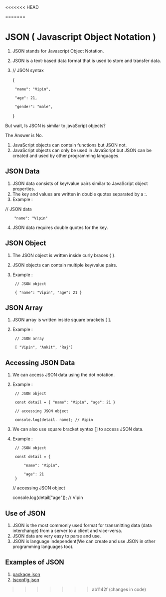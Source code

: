 <<<<<<< HEAD

=======
# JSON ( Javascript Object Notation ) 

1. JSON stands for Javascript Object Notation. 
2. JSON is a text-based data format that is used to store and transfer data.
3. // JSON syntax

    {

        "name": "Vipin",

        "age": 21,

        "gender": "male",

    }

But wait, Is JSON is similar to javaScript objects?

The Answer is No. 

1. JavaScript objects can contain functions but JSON not.
2. JavaScript objects can only be used in JavaScript but JSON can be created and used by other programming languages.


## JSON Data

1. JSON data consists of key/value pairs similar to JavaScript object properties. 
2. The key and values are written in double quotes separated by a :.
3. Example :

// JSON data

        "name": "Vipin"

4. JSON data requires double quotes for the key.

## JSON Object

1. The JSON object is written inside curly braces { }. 
2. JSON objects can contain multiple key/value pairs. 
3. Example :

        // JSON object

        { "name": "Vipin", "age": 21 }

## JSON Array

1. JSON array is written inside square brackets [ ].
2. Example : 

        // JSON array

        [ "Vipin", "Ankit", "Raj"]

## Accessing JSON Data

1. We can access JSON data using the dot notation. 
2. Example : 

        // JSON object

        const detail = { "name": "Vipin", "age": 21 }

        // accessing JSON object

        console.log(detail. name); // Vipin

3. We can also use square bracket syntax [] to access JSON data.
4. Example :

        // JSON object

        const detail = {

            "name": "Vipin",

            "age": 21
        }

    // accessing JSON object

    console.log(detail["age"]); // Vipin

## Use of JSON
1. JSON is the most commonly used format for transmitting data (data interchange) from a server to a client and vice-versa. 
2. JSON data are very easy to parse and use.
3. JSON is language independent(We can create and use JSON in other programming languages too).

## Examples of JSON 

1. [package.json](https://docs.npmjs.com/cli/v9/configuring-npm/package-json)
2. [tsconfig.json](https://www.typescriptlang.org/docs/handbook/tsconfig-json.html)

>>>>>>> ab1142f (changes in code)
